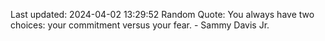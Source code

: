 Last updated: 2024-04-02 13:29:52
Random Quote: You always have two choices: your commitment versus your fear. - Sammy Davis Jr.